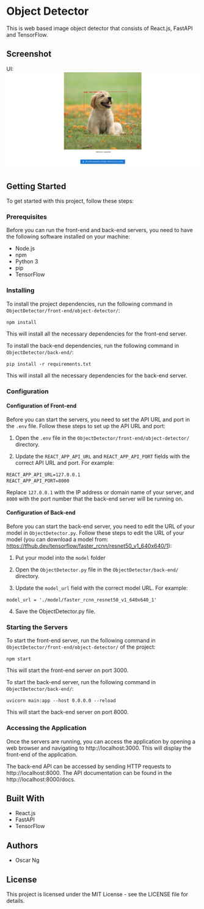 # Object Detector
This is web based image object detector that consists of React.js, FastAPI and TensorFlow.

## Screenshot

UI:
![UI](./images/Screenshot_1.png)

## Getting Started
To get started with this project, follow these steps:

### Prerequisites
Before you can run the front-end and back-end servers, you need to have the following software installed on your machine:

- Node.js
- npm
- Python 3
- pip
- TensorFlow

### Installing
To install the project dependencies, run the following command in `ObjectDetector/front-end/object-detector/`:

```
npm install
```

This will install all the necessary dependencies for the front-end server.

To install the back-end dependencies, run the following command in `ObjectDetector/back-end/`:

```
pip install -r requirements.txt
```

This will install all the necessary dependencies for the back-end server.

### Configuration

#### Configuration of Front-end
Before you can start the servers, you need to set the API URL and port in the `.env` file. Follow these steps to set up the API URL and port:

1. Open the `.env` file in the `ObjectDetector/front-end/object-detector/` directory.

2. Update the `REACT_APP_API_URL` and `REACT_APP_API_PORT` fields with the correct API URL and port. For example:

```
REACT_APP_API_URL=127.0.0.1
REACT_APP_API_PORT=8000
```

Replace `127.0.0.1` with the IP address or domain name of your server, and `8000` with the port number that the back-end server will be running on.

#### Configuration of Back-end
Before you can start the back-end server, you need to edit the URL of your model in `ObjectDetector.py`. Follow these steps to edit the URL of your model (you can download a model from: https://tfhub.dev/tensorflow/faster_rcnn/resnet50_v1_640x640/1):

1. Put your model into the `model` folder

2. Open the `ObjectDetector.py` file in the `ObjectDetector/back-end/` directory.

3. Update the `model_url` field with the correct model URL. For example:

```
model_url = './model/faster_rcnn_resnet50_v1_640x640_1'
```

4. Save the ObjectDetector.py file.

### Starting the Servers

To start the front-end server, run the following command in `ObjectDetector/front-end/object-detector/` of the project:

```
npm start
```

This will start the front-end server on port 3000.

To start the back-end server, run the following command in `ObjectDetector/back-end/`:

```
uvicorn main:app --host 0.0.0.0 --reload
```

This will start the back-end server on port 8000.

### Accessing the Application
Once the servers are running, you can access the application by opening a web browser and navigating to http://localhost:3000. This will display the front-end of the application.

The back-end API can be accessed by sending HTTP requests to http://localhost:8000. The API documentation can be found in the http://localhost:8000/docs.

## Built With
- React.js
- FastAPI
- TensorFlow

## Authors
- Oscar Ng

## License
This project is licensed under the MIT License - see the LICENSE file for details.

